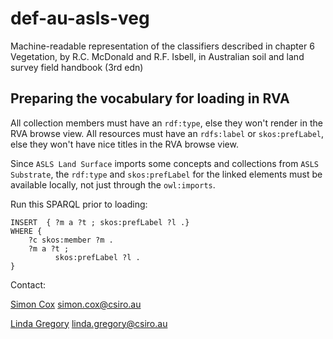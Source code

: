 # def-au-asls-veg
Machine-readable representation of the classifiers described in chapter 6 Vegetation, by R.C. McDonald and R.F. Isbell, in Australian soil and land survey field handbook (3rd edn)

## Preparing the vocabulary for loading in RVA

All collection members must have an `rdf:type`, else they won't render in the RVA browse view. 
All resources must have an `rdfs:label` or `skos:prefLabel`, else they won't have nice titles in the RVA browse view. 

Since `ASLS Land Surface` imports some concepts and collections from `ASLS Substrate`, the `rdf:type` and `skos:prefLabel` for the linked elements must be available locally, not just through the `owl:imports`. 

Run this SPARQL prior to loading:
```
INSERT  { ?m a ?t ; skos:prefLabel ?l .}
WHERE {
	?c skos:member ?m . 
	?m a ?t ; 
	      skos:prefLabel ?l .
}
```

Contact: 

[Simon Cox](https://orcid.org/0000-0002-3884-3420)
simon.cox@csiro.au 

[Linda Gregory](https://orcid.org/0000-0002-0693-1899)
linda.gregory@csiro.au 
